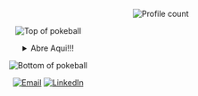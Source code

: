 <p align="right"> <img src="https://gpvc.arturio.dev/austinae" alt="Profile count" /> </p>

<div align="center">


![Top of pokeball](https://user-images.githubusercontent.com/44261381/209363264-ac854d3c-2cc2-44c4-928e-8a08d1013f46.png)

<details>
<summary>Abre Aqui!!!</summary>

[comment]: <> (View Counter)
<br>
<div>
  <div align=center>
      <img height="200" alt="Screenshot_2022-12-22_at_23 08 11-removebg-preview" src="https://i.pinimg.com/236x/e3/14/5c/e3145c6ee8a6d56e5b5487bb9a7cf2b7.jpg" alt="avatar_danna">
  </div>
  <div align=center>
      <a href="<a href="<a href="https://git.io/typing-svg"><img src="https://readme-typing-svg.demolab.com?font=Fira+Code&weight=700&size=23&duration=5005&pause=998&color=B33DB6B1&width=435&lines=Hola%2C+soy+Danna!!%F0%9F%A4%AA;Bienvenidos+a+mi+presentaci%C3%B3n.%F0%9F%A5%BA" alt="Typing SVG" /></a>
  </div>
</div>

<details>
<summary>Sobre mi!!😼</summary>

[//]: # (You must have a lf before the markdown element when inside a block for it to work: https://stackoverflow.com/questions/29368902/how-can-i-wrap-my-markdown-in-an-html-div)

<div align="left">

```js
/**
Soy estudiante de la universidad Universitaria de Colombia.
Voy terminando cuarto semestre de la carrera de Ingeniería de Software.
Soy una persona tímida, pero con muchas ganas de salir adelante
En mis tiempos libres juego futbol, me gusta tocar el piano y también la guitarra.
 */
```

</div>

</details>

<details>
<summary>Programas que he utilizado</summary>
<div>
  <p style="display: inline-block;" align="center">
    <kbd>
      <kbd>Lenguajes de Programación</kbd>
      <br>
      <br>
      <img width="30px" src="https://cdn.jsdelivr.net/gh/devicons/devicon/icons/python/python-original.svg" /> 
      <img width="30px" src="https://cdn.jsdelivr.net/gh/devicons/devicon/icons/cplusplus/cplusplus-original.svg" /> 
      <img width="30px" src="https://cdn.jsdelivr.net/gh/devicons/devicon/icons/javascript/javascript-original.svg" /> 
    </kbd>
     <kbd>
      <kbd>Movil</kbd>
      <br>
      <br>
      <img width="30px" src="https://cdn.jsdelivr.net/gh/devicons/devicon/icons/dart/dart-original.svg" />
      <img width="30px" src="https://cdn.jsdelivr.net/gh/devicons/devicon/icons/flutter/flutter-plain.svg" />
    </kbd>
    <kbd>
      <kbd>Front-end</kbd>
      <br>
      <br>
      <img width="30px" src="https://cdn.jsdelivr.net/gh/devicons/devicon/icons/html5/html5-original.svg" /> 
      <img width="30px" src="https://cdn.jsdelivr.net/gh/devicons/devicon/icons/css3/css3-plain-wordmark.svg" /> 
    </kbd>
    <kbd>
      <kbd>Ciencia de datos e inteligencia artificial</kbd>
      <br>
      <br>
      <img width="30px" src="https://cdn.jsdelivr.net/gh/devicons/devicon/icons/numpy/numpy-original.svg" />
    </kbd>
    <kbd>
      <kbd>Herramientas</kbd>
      <br>
      <br>
      <img width="30px" src="https://cdn.jsdelivr.net/gh/devicons/devicon/icons/vscode/vscode-original.svg" />
      <img width="30px" src="https://upload.wikimedia.org/wikipedia/en/d/d2/Sublime_Text_3_logo.png" />
      <img width="30px" src="https://cdn.jsdelivr.net/gh/devicons/devicon/icons/androidstudio/androidstudio-original.svg" />
  </kbd>
  </p>
</div>
</details>

<details>
  <summary>Frase</summary>
  <br>
  Mi frase motivadora es:
  <blockquote>
    “Libera tu mente de los NO PUEDO”🧠
  </blockquote>
</details>

<details>
  <summary>reflective phrase</summary>
  <br>
  <small><i>"Nunca Consideres el Estudio como una Obligación, Sino Como una Oportunidad Para Penetrar en el Bello y Maravilloso Mundo del Saber"(Albert Einsten)</i></small>
  <br>
</details>

</details>

![Bottom of pokeball](https://user-images.githubusercontent.com/44261381/209363271-905d2a5e-8a18-44c0-a450-45dddd4d5036.png)

</div>

<div align=center>
  <a href="https://workspace.google.com/intl/es-419/gmail/"><img alt="Email" src="https://img.shields.io/static/v1?style=for-the-badge&message=Gmail&color=EA4335&logo=Gmail&logoColor=FFFFFF&label=" /></a> 
  <a href="https://co.linkedin.com/"><img src="https://img.shields.io/static/v1?style=for-the-badge&message=LinkedIn&color=0A66C2&logo=LinkedIn&logoColor=FFFFFF&label=" alt="LinkedIn" /></a>
</div>



